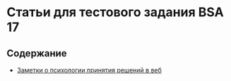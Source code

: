 # Статьи для тестового задания BSA 17

## Содержание

* [Заметки о психологии принятия решений в веб](psych.md)